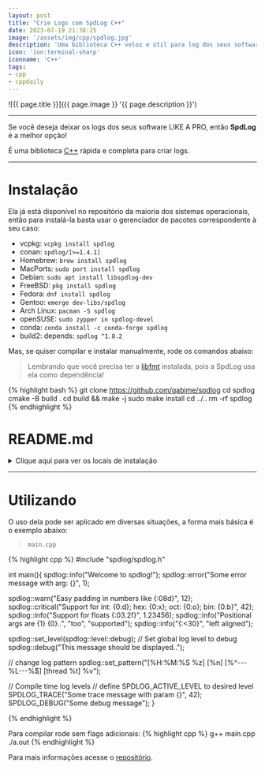 ```yaml
---
layout: post
title: "Crie Logs com SpdLog C++"
date: 2023-07-19 21:38:25
image: '/assets/img/cpp/spdlog.jpg'
description: 'Uma biblioteca C++ veloz e útil para log dos seus softwares!'
icon: 'ion:terminal-sharp'
iconname: 'C++'
tags:
- cpp
- cppdaily
---
```


![{{ page.title }}]({{ page.image }} '{{ page.description }}')

---

Se você deseja deixar os logs dos seus software LIKE A PRO, então **SpdLog** é a melhor opção!

É uma biblioteca [C++](https://terminalroot.com.br/tags#cpp) rápida e completa para criar logs.

---

# Instalação
Ela já está disponível no repositório da maioria dos sistemas operacionais, então para instalá-la basta usar o gerenciador de pacotes correspondente à seu caso:
+ vcpkg: `vcpkg install spdlog`
+ conan: `spdlog/[>=1.4.1]`
+ Homebrew: `brew install spdlog`
+ MacPorts: `sudo port install spdlog`
+ Debian: `sudo apt install libspdlog-dev`
+ FreeBSD: `pkg install spdlog`
+ Fedora: `dnf install spdlog`
+ Gentoo: `emerge dev-libs/spdlog`
+ Arch Linux: `pacman -S spdlog`
+ openSUSE: `sudo zypper in spdlog-devel`
+ conda: `conda install -c conda-forge spdlog`
+ build2: depends: `spdlog ^1.8.2`

Mas, se quiser compilar e instalar manualmente, rode os comandos abaixo:
> Lembrando que você precisa ter a [libfmt](https://terminalroot.com.br/2021/12/utilizando-a-fmtlib-para-saidas-formatadas-em-cpp.html) instalada, pois a SpdLog usa ela como dependência!

{% highlight bash %}
git clone https://github.com/gabime/spdlog
cd spdlog
cmake -B build .
cd build && make -j
sudo make install
cd ../..
rm -rf spdlog
{% endhighlight %}

# README.md

<details>
 <summary>Clique aqui para ver os locais de instalação</summary>

```bash
[ 80%] Built target spdlog
[100%] Built target example
Install the project...
-- Install configuration: "Release"
-- Up-to-date: /usr/local/include
-- Installing: /usr/local/include/spdlog
-- Installing: /usr/local/include/spdlog/fmt
-- Installing: /usr/local/include/spdlog/fmt/fmt.h
-- Installing: /usr/local/include/spdlog/fmt/xchar.h
-- Installing: /usr/local/include/spdlog/fmt/ostr.h
-- Installing: /usr/local/include/spdlog/fmt/chrono.h
-- Installing: /usr/local/include/spdlog/fmt/std.h
-- Installing: /usr/local/include/spdlog/fmt/compile.h
-- Installing: /usr/local/include/spdlog/fmt/ranges.h
-- Installing: /usr/local/include/spdlog/fmt/bin_to_hex.h
-- Installing: /usr/local/include/spdlog/spdlog-inl.h
-- Installing: /usr/local/include/spdlog/stopwatch.h
-- Installing: /usr/local/include/spdlog/cfg
-- Installing: /usr/local/include/spdlog/cfg/helpers-inl.h
-- Installing: /usr/local/include/spdlog/cfg/argv.h
-- Installing: /usr/local/include/spdlog/cfg/env.h
-- Installing: /usr/local/include/spdlog/cfg/helpers.h
-- Installing: /usr/local/include/spdlog/async.h
-- Installing: /usr/local/include/spdlog/logger.h
-- Installing: /usr/local/include/spdlog/sinks
-- Installing: /usr/local/include/spdlog/sinks/callback_sink.h
-- Installing: /usr/local/include/spdlog/sinks/ansicolor_sink-inl.h
-- Installing: /usr/local/include/spdlog/sinks/wincolor_sink-inl.h
-- Installing: /usr/local/include/spdlog/sinks/base_sink-inl.h
-- Installing: /usr/local/include/spdlog/sinks/sink-inl.h
-- Installing: /usr/local/include/spdlog/sinks/tcp_sink.h
-- Installing: /usr/local/include/spdlog/sinks/syslog_sink.h
-- Installing: /usr/local/include/spdlog/sinks/systemd_sink.h
-- Installing: /usr/local/include/spdlog/sinks/dup_filter_sink.h
-- Installing: /usr/local/include/spdlog/sinks/sink.h
-- Installing: /usr/local/include/spdlog/sinks/mongo_sink.h
-- Installing: /usr/local/include/spdlog/sinks/null_sink.h
-- Installing: /usr/local/include/spdlog/sinks/stdout_sinks-inl.h
-- Installing: /usr/local/include/spdlog/sinks/stdout_color_sinks-inl.h
-- Installing: /usr/local/include/spdlog/sinks/qt_sinks.h
-- Installing: /usr/local/include/spdlog/sinks/daily_file_sink.h
-- Installing: /usr/local/include/spdlog/sinks/ansicolor_sink.h
-- Installing: /usr/local/include/spdlog/sinks/stdout_sinks.h
-- Installing: /usr/local/include/spdlog/sinks/stdout_color_sinks.h
-- Installing: /usr/local/include/spdlog/sinks/ostream_sink.h
-- Installing: /usr/local/include/spdlog/sinks/kafka_sink.h
-- Installing: /usr/local/include/spdlog/sinks/basic_file_sink-inl.h
-- Installing: /usr/local/include/spdlog/sinks/basic_file_sink.h
-- Installing: /usr/local/include/spdlog/sinks/base_sink.h
-- Installing: /usr/local/include/spdlog/sinks/hourly_file_sink.h
-- Installing: /usr/local/include/spdlog/sinks/dist_sink.h
-- Installing: /usr/local/include/spdlog/sinks/android_sink.h
-- Installing: /usr/local/include/spdlog/sinks/wincolor_sink.h
-- Installing: /usr/local/include/spdlog/sinks/win_eventlog_sink.h
-- Installing: /usr/local/include/spdlog/sinks/rotating_file_sink-inl.h
-- Installing: /usr/local/include/spdlog/sinks/udp_sink.h
-- Installing: /usr/local/include/spdlog/sinks/ringbuffer_sink.h
-- Installing: /usr/local/include/spdlog/sinks/msvc_sink.h
-- Installing: /usr/local/include/spdlog/sinks/rotating_file_sink.h
-- Installing: /usr/local/include/spdlog/async_logger-inl.h
-- Installing: /usr/local/include/spdlog/pattern_formatter-inl.h
-- Installing: /usr/local/include/spdlog/common-inl.h
-- Installing: /usr/local/include/spdlog/details
-- Installing: /usr/local/include/spdlog/details/os-inl.h
-- Installing: /usr/local/include/spdlog/details/thread_pool-inl.h
-- Installing: /usr/local/include/spdlog/details/backtracer-inl.h
-- Installing: /usr/local/include/spdlog/details/console_globals.h
-- Installing: /usr/local/include/spdlog/details/log_msg-inl.h
-- Installing: /usr/local/include/spdlog/details/thread_pool.h
-- Installing: /usr/local/include/spdlog/details/periodic_worker.h
-- Installing: /usr/local/include/spdlog/details/log_msg.h
-- Installing: /usr/local/include/spdlog/details/backtracer.h
-- Installing: /usr/local/include/spdlog/details/registry.h
-- Installing: /usr/local/include/spdlog/details/windows_include.h
-- Installing: /usr/local/include/spdlog/details/tcp_client-windows.h
-- Installing: /usr/local/include/spdlog/details/periodic_worker-inl.h
-- Installing: /usr/local/include/spdlog/details/os.h
-- Installing: /usr/local/include/spdlog/details/file_helper-inl.h
-- Installing: /usr/local/include/spdlog/details/circular_q.h
-- Installing: /usr/local/include/spdlog/details/udp_client-windows.h
-- Installing: /usr/local/include/spdlog/details/registry-inl.h
-- Installing: /usr/local/include/spdlog/details/log_msg_buffer-inl.h
-- Installing: /usr/local/include/spdlog/details/file_helper.h
-- Installing: /usr/local/include/spdlog/details/udp_client.h
-- Installing: /usr/local/include/spdlog/details/tcp_client.h
-- Installing: /usr/local/include/spdlog/details/mpmc_blocking_q.h
-- Installing: /usr/local/include/spdlog/details/log_msg_buffer.h
-- Installing: /usr/local/include/spdlog/details/null_mutex.h
-- Installing: /usr/local/include/spdlog/details/synchronous_factory.h
-- Installing: /usr/local/include/spdlog/details/fmt_helper.h
-- Installing: /usr/local/include/spdlog/async_logger.h
-- Installing: /usr/local/include/spdlog/spdlog.h
-- Installing: /usr/local/include/spdlog/common.h
-- Installing: /usr/local/include/spdlog/version.h
-- Installing: /usr/local/include/spdlog/fwd.h
-- Installing: /usr/local/include/spdlog/pattern_formatter.h
-- Installing: /usr/local/include/spdlog/tweakme.h
-- Installing: /usr/local/include/spdlog/logger-inl.h
-- Installing: /usr/local/include/spdlog/formatter.h
-- Installing: /usr/local/lib64/libspdlog.a
-- Installing: /usr/local/include/spdlog/fmt/bundled/
-- Installing: /usr/local/include/spdlog/fmt/bundled//xchar.h
-- Installing: /usr/local/include/spdlog/fmt/bundled//color.h
-- Installing: /usr/local/include/spdlog/fmt/bundled//printf.h
-- Installing: /usr/local/include/spdlog/fmt/bundled//ostream.h
-- Installing: /usr/local/include/spdlog/fmt/bundled//chrono.h
-- Installing: /usr/local/include/spdlog/fmt/bundled//core.h
-- Installing: /usr/local/include/spdlog/fmt/bundled//args.h
-- Installing: /usr/local/include/spdlog/fmt/bundled//std.h
-- Installing: /usr/local/include/spdlog/fmt/bundled//compile.h
-- Installing: /usr/local/include/spdlog/fmt/bundled//ranges.h
-- Installing: /usr/local/include/spdlog/fmt/bundled//format.h
-- Installing: /usr/local/include/spdlog/fmt/bundled//os.h
-- Installing: /usr/local/include/spdlog/fmt/bundled//locale.h
-- Installing: /usr/local/include/spdlog/fmt/bundled//format-inl.h
-- Installing: /usr/local/include/spdlog/fmt/bundled//fmt.license.rst
-- Installing: /usr/local/lib64/pkgconfig/spdlog.pc
-- Installing: /usr/local/lib64/cmake/spdlog/spdlogConfigTargets.cmake
-- Installing: /usr/local/lib64/cmake/spdlog/spdlogConfigTargets-release.cmake
-- Installing: /usr/local/lib64/cmake/spdlog/spdlogConfig.cmake
-- Installing: /usr/local/lib64/cmake/spdlog/spdlogConfigVersion.cmake
```

</details>



---

# Utilizando
O uso dela pode ser aplicado em diversas situações, a forma mais básica é o exemplo abaixo:
> `main.cpp`

{% highlight cpp %}
#include "spdlog/spdlog.h"

int main(){
 spdlog::info("Welcome to spdlog!");
 spdlog::error("Some error message with arg: {}", 1);
 
 spdlog::warn("Easy padding in numbers like {:08d}", 12);
 spdlog::critical("Support for int: {0:d};  hex: {0:x};  oct: {0:o}; bin: {0:b}", 42);
 spdlog::info("Support for floats {:03.2f}", 1.23456);
 spdlog::info("Positional args are {1} {0}..", "too", "supported");
 spdlog::info("{:<30}", "left aligned");
 
 spdlog::set_level(spdlog::level::debug); // Set global log level to debug
 spdlog::debug("This message should be displayed..");    
 
 // change log pattern
 spdlog::set_pattern("[%H:%M:%S %z] [%n] [%^---%L---%$] [thread %t] %v");
 
 // Compile time log levels
 // define SPDLOG_ACTIVE_LEVEL to desired level
 SPDLOG_TRACE("Some trace message with param {}", 42);
 SPDLOG_DEBUG("Some debug message");
}

{% endhighlight %}

Para compilar rode sem flags adicionais:
{% highlight cpp %}
g++ main.cpp
./a.out
{% endhighlight %}

Para mais informações acesse o [repositório](https://github.com/gabime/spdlog).



